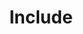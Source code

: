 ---
layout: default
title: Include
description: "Step 6 - Include"
lang: en
ref: include
nav_order: 6
parent: CURATION
---